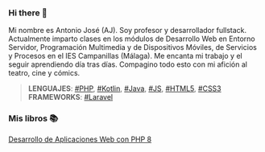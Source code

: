 ### Hi there 👋

Mi nombre es Antonio José (AJ). Soy profesor y desarrollador fullstack. Actualmente imparto clases en los módulos de Desarrollo Web en Entorno Servidor, Programación Multimedia y de Dispositivos Móviles, de Servicios y Procesos en el IES Campanillas (Málaga). Me encanta mi trabajo y el seguir aprendiendo día tras días. Compagino todo esto con mi afición al teatro, cine y cómics.

> **LENGUAJES**: [#PHP](https://github.com/topics/PHP), [#Kotlin](https://github.com/topics/Kotlin), [#Java](https://github.com/topics/Java), [#JS](https://github.com/topics/JS), [#HTML5](https://github.com/topics/HTML5), [#CSS3](https://github.com/topics/CSS3)  
> **FRAMEWORKS**: [#Laravel](https://github.com/topics/Laravel) 

### Mis libros :books:
[Desarrollo de Aplicaciones Web con PHP 8](https://leanpub.com/desarrollodeaplicacioneswebconphp8)


<!--
**bilbobolson/bilbobolson** is a ✨ _special_ ✨ repository because its `README.md` (this file) appears on your GitHub profile.

Here are some ideas to get you started:

- 🔭 I’m currently working on ...
- 🌱 I’m currently learning ...
- 👯 I’m looking to collaborate on ...
- 🤔 I’m looking for help with ...
- 💬 Ask me about ...
- 📫 How to reach me: ...
- 😄 Pronouns: ...
- ⚡ Fun fact: ...
-->
